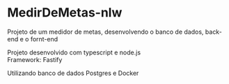 # MedirDeMetas-nlw

Projeto de um medidor de metas, desenvolvendo o banco de dados, back-end e o fornt-end  
  
Projeto desenvolvido com typescript e node.js  
Framework: Fastify  

Utilizando banco de dados Postgres e Docker
